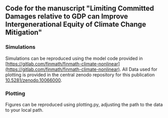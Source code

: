 ## Code for the manuscript "Limiting Committed Damages relative to GDP can Improve Intergenerational Equity of Climate Change Mitigation"

### Simulations

Simulations can be reproduced using the model code provided in [https://gitlab.com/finmath/finmath-climate-nonlinear](https://gitlab.com/finmath/finmath-climate-nonlinear). 
All Data used for plotting is provided in the central zenodo repository for this publication [10.5281/zenodo.10066000](https://doi.org/10.5281/zenodo.10066000).

### Plotting

Figures can be reproduced using plotting.py, adjusting the path to the data to your local path.
